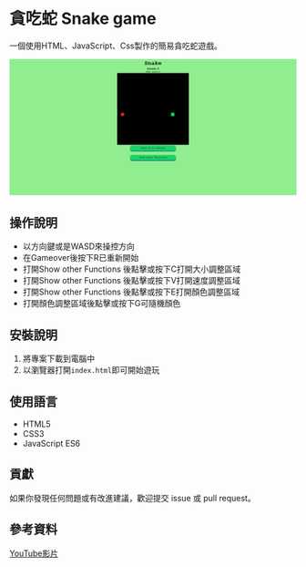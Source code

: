 # 貪吃蛇 Snake game

一個使用HTML、JavaScript、Css製作的簡易貪吃蛇遊戲。

![遊戲畫面](image/遊戲畫面.png)

## 操作說明

- 以方向鍵或是WASD來操控方向
- 在Gameover後按下R已重新開始
- 打開Show other Functions 後點擊或按下C打開大小調整區域
- 打開Show other Functions 後點擊或按下V打開速度調整區域
- 打開Show other Functions 後點擊或按下E打開顏色調整區域
- 打開顏色調整區域後點擊或按下G可隨機顏色

## 安裝說明

1. 將專案下載到電腦中
2. 以瀏覽器打開`index.html`即可開始遊玩

## 使用語言

-   HTML5
-   CSS3
-   JavaScript ES6

## 貢獻

如果你發現任何問題或有改進建議，歡迎提交 issue 或 pull request。

## 參考資料

[YouTube影片](https://youtu.be/baBq5GAL0_U?si=z_yoEphb6HiZaRvG)
